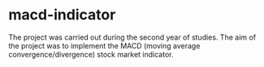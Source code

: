 # macd-indicator

The project was carried out during the second year of studies. The aim of the project was to implement the MACD (moving average convergence/divergence) stock market indicator.
